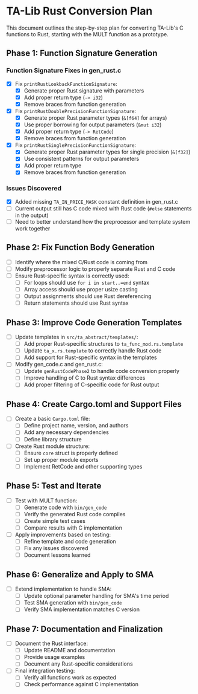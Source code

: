 # TA-Lib Rust Conversion Plan

This document outlines the step-by-step plan for converting TA-Lib's C functions to Rust, starting with the MULT function as a prototype.

## Phase 1: Function Signature Generation

### Function Signature Fixes in gen_rust.c
- [x] Fix `printRustLookbackFunctionSignature`:
  - [x] Generate proper Rust signature with parameters
  - [x] Add proper return type (`-> i32`)
  - [x] Remove braces from function generation

- [x] Fix `printRustDoublePrecisionFunctionSignature`:
  - [x] Generate proper Rust parameter types (`&[f64]` for arrays)
  - [x] Use proper borrowing for output parameters (`&mut i32`)
  - [x] Add proper return type (`-> RetCode`)
  - [x] Remove braces from function generation

- [x] Fix `printRustSinglePrecisionFunctionSignature`:
  - [x] Generate proper Rust parameter types for single precision (`&[f32]`)
  - [x] Use consistent patterns for output parameters
  - [x] Add proper return type
  - [x] Remove braces from function generation

### Issues Discovered
- [x] Added missing `TA_IN_PRICE_MASK` constant definition in gen_rust.c
- [ ] Current output still has C code mixed with Rust code (`#else` statements in the output)
- [ ] Need to better understand how the preprocessor and template system work together

## Phase 2: Fix Function Body Generation

- [ ] Identify where the mixed C/Rust code is coming from
- [ ] Modify preprocessor logic to properly separate Rust and C code
- [ ] Ensure Rust-specific syntax is correctly used:
  - [ ] For loops should use `for i in start..=end` syntax
  - [ ] Array access should use proper usize casting
  - [ ] Output assignments should use Rust dereferencing
  - [ ] Return statements should use Rust syntax

## Phase 3: Improve Code Generation Templates

- [ ] Update templates in `src/ta_abstract/templates/`:
  - [ ] Add proper Rust-specific structures to `ta_func_mod.rs.template`
  - [ ] Update `ta_x.rs.template` to correctly handle Rust code
  - [ ] Add support for Rust-specific syntax in the templates

- [ ] Modify gen_code.c and gen_rust.c:
  - [ ] Update `genRustCodePhase2` to handle code conversion properly
  - [ ] Improve handling of C to Rust syntax differences
  - [ ] Add proper filtering of C-specific code for Rust output

## Phase 4: Create Cargo.toml and Support Files

- [ ] Create a basic `Cargo.toml` file:
  - [ ] Define project name, version, and authors
  - [ ] Add any necessary dependencies
  - [ ] Define library structure

- [ ] Create Rust module structure:
  - [ ] Ensure `core` struct is properly defined
  - [ ] Set up proper module exports
  - [ ] Implement RetCode and other supporting types

## Phase 5: Test and Iterate

- [ ] Test with MULT function:
  - [ ] Generate code with `bin/gen_code`
  - [ ] Verify the generated Rust code compiles
  - [ ] Create simple test cases
  - [ ] Compare results with C implementation

- [ ] Apply improvements based on testing:
  - [ ] Refine template and code generation
  - [ ] Fix any issues discovered
  - [ ] Document lessons learned

## Phase 6: Generalize and Apply to SMA

- [ ] Extend implementation to handle SMA:
  - [ ] Update optional parameter handling for SMA's time period
  - [ ] Test SMA generation with `bin/gen_code`
  - [ ] Verify SMA implementation matches C version

## Phase 7: Documentation and Finalization

- [ ] Document the Rust interface:
  - [ ] Update README and documentation
  - [ ] Provide usage examples
  - [ ] Document any Rust-specific considerations

- [ ] Final integration testing:
  - [ ] Verify all functions work as expected
  - [ ] Check performance against C implementation